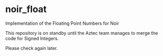 # noir_float
Implementation of the Floating Point Numbers for Noir


This repository is on standby until the Aztec team manages to merge the code for Signed Integers. 

Please check again later. 
